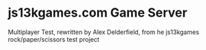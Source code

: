 # js13kgames.com Game Server

Multiplayer Test, rewritten by Alex Delderfield,
from he js13kgames rock/paper/scissors test project